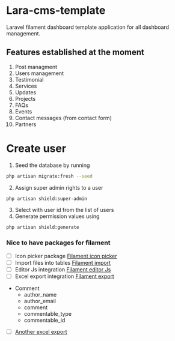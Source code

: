 # Lara-cms-template

Laravel filament dashboard template application for all dashboard management.

## Features established at the moment

1. Post managment
2. Users management
3. Testimonial
4. Services
5. Updates
6. Projects
7. FAQs
8. Events
9. Contact messages (from contact form)
10. Partners

# Create user

1. Seed the database by running

```bash
php artisan migrate:fresh --seed
```

2. Assign super admin rights to a user

```bash
php artisan shield:super-admin
```

3. Select with user id from the list of users
4. Generate permission values using

```bash
php artisan shield:generate
```

### Nice to have packages for filament

-   [ ] Icon picker package [Filament icon picker](https://filamentphp.com/plugins/icon-picker)
-   [ ] Import files into tables [Filament import](https://filamentphp.com/plugins/import)
-   [ ] Editor Js integration [Filament editor Js](https://filamentphp.com/plugins/editorjs)
-   [ ] Excel export integration [Filament export](https://filamentphp.com/plugins/pxlrbt-excel)

*   Comment
    -   author_name
    -   author_email
    -   comment
    -   commentable_type
    -   commentable_id

-   [ ] [Another excel export](https://filamentphp.com/plugins/alperenersoy-export)

